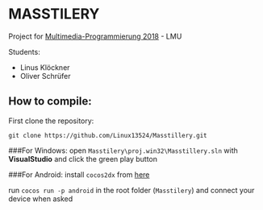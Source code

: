 # MASSTILERY
Project for [Multimedia-Programmierung 2018](https://www.medien.ifi.lmu.de/lehre/ss18/mmp/) - LMU

Students:
- Linus Klöckner
- Oliver Schrüfer

## How to compile:
First clone the repository:
```git
git clone https://github.com/Linux13524/Masstillery.git
```
###For Windows:
open `Masstilery\proj.win32\Masstillery.sln` with **VisualStudio** and click the green play button

###For Android:
install `cocos2dx` from [here](http://www.cocos2d-x.org/download)

run `cocos run -p android` in the root folder (`Masstilery`) and connect your device when asked



